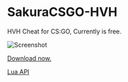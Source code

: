 # SakuraCSGO-HVH
HVH Cheat for CS:GO, Currently is free.

![Screenshot](https://github.com/hackersense/SakuraCSGO-HVH/assets/53483352/f5c07b52-d69e-4e95-9364-df0b6375624f)

[Download now.](https://github.com/hackersense/SakuraCSGO-HVH/releases/latest)

[Lua API](https://github.com/hackersense/Sakura-API)
